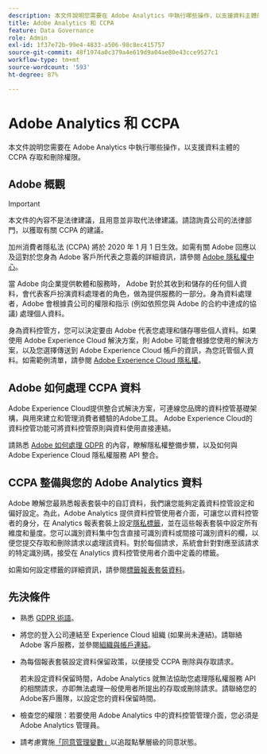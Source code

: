 ```yaml
---
description: 本文件說明您需要在 Adobe Analytics 中執行哪些操作，以支援資料主體的 CCPA 存取和刪除權限。
title: Adobe Analytics 和 CCPA
feature: Data Governance
role: Admin
exl-id: 1f37e72b-99e4-4833-a506-98c8ec415757
source-git-commit: 48f1974a0c379a4e619d9a04ae80e43cce9527c1
workflow-type: tm+mt
source-wordcount: '593'
ht-degree: 87%

---
```


# Adobe Analytics 和 CCPA

本文件說明您需要在 Adobe Analytics 中執行哪些操作，以支援資料主體的 CCPA 存取和刪除權限。

## Adobe 概觀

>[!IMPORTANT]
>
>本文件的內容不是法律建議，且用意並非取代法律建議。請諮詢貴公司的法律部門，以獲取有關 CCPA 的建議。

加州消費者隱私法 (CCPA) 將於 2020 年 1 月 1 日生效。如需有關 Adobe 回應以及這對於您身為 Adobe 客戶所代表之意義的詳細資訊，請參閱 [Adobe 隱私權中心](https://www.adobe.com/tw/privacy.html)。

當 Adobe 向企業提供軟體和服務時， Adobe 對於其收到和儲存的任何個人資料，會代表客戶扮演資料處理者的角色，做為提供服務的一部分。身為資料處理者，Adobe 會根據貴公司的權限和指示 (例如依照您與 Adobe 的合約中達成的協議) 處理個人資料。

身為資料控管方，您可以決定要由 Adobe 代表您處理和儲存哪些個人資料。如果使用 Adobe Experience Cloud 解決方案，則 Adobe 可能會根據您使用的解決方案，以及您選擇傳送到 Adobe Experience Cloud 帳戶的資訊，為您託管個人資料。如需範例清單，請參閱 [Adobe Experience Cloud 隱私權](https://www.adobe.com/tw/privacy/marketing-cloud.html#collect)。

## Adobe 如何處理 CCPA 資料

Adobe Experience Cloud提供整合式解決方案，可連線您品牌的資料控管基礎架構，與用來建立和管理消費者體驗的Adobe工具。 Adobe Experience Cloud的資料控管功能可將資料控管原則與資料使用直接連結。

請熟悉 [Adobe 如何處理 GDPR](https://www.adobe.com/data-analytics-cloud/analytics/general-data-protection-regulation.html) 的內容，瞭解隱私權整備步驟，以及如何與 Adobe Experience Cloud 隱私權服務 API 整合。

## CCPA 整備與您的 Adobe Analytics 資料

Adobe 瞭解您最熟悉報表套裝中的自訂資料，我們讓您能夠定義資料控管設定和偏好設定。為此，Adobe Analytics 提供資料控管使用者介面，可讓您以資料控管者的身分，在 Analytics 報表套裝上設定[隱私標籤](/help/admin/admin/c-data-governance/data-labeling/gdpr-labels.md#data-governance-labels)，並在這些報表套裝中設定所有維度和量度。您可以識別資料集中包含直接可識別資料或間接可識別資料的欄，以便您提交存取和刪除請求以處理該資料。對於每個請求，系統會針對對應至該請求的特定識別碼，接受在 Analytics 資料控管使用者介面中定義的標籤。

如需如何設定標籤的詳細資訊，請參閱[標籤報表套裝資料](/help/admin/admin/c-data-governance/data-labeling/gdpr-setup-reportsuite.md)。

## 先決條件

* 熟悉 [GDPR 術語](/help/admin/c-data-governance/gdpr-terminology.md)。
* 將您的登入公司連結至 Experience Cloud 組織 (如果尚未連結)。請聯絡 Adobe 客戶服務，並參閱[組織與帳戶連結](https://experienceleague.adobe.com/docs/core-services/interface/manage-users-and-products/organizations.html?lang=zh-Hant)。
* 為每個報表套裝設定資料保留政策，以便接受 CCPA 刪除與存取請求。

  若未設定資料保留時間，Adobe Analytics 就無法協助您處理隱私權服務 API 的相關請求，亦即無法處理一般使用者所提出的存取或刪除請求。請聯絡您的Adobe客戶團隊，以設定您的資料保留時間。

* 檢查您的權限：若要使用 Adobe Analytics 中的資料控管管理介面，您必須是 Adobe Analytics 管理員。
* 請考慮實施[「同意管理變數」](/help/admin/admin/c-manage-report-suites/c-edit-report-suites/privacy-reporting.md)以追蹤點擊層級的同意狀態。
